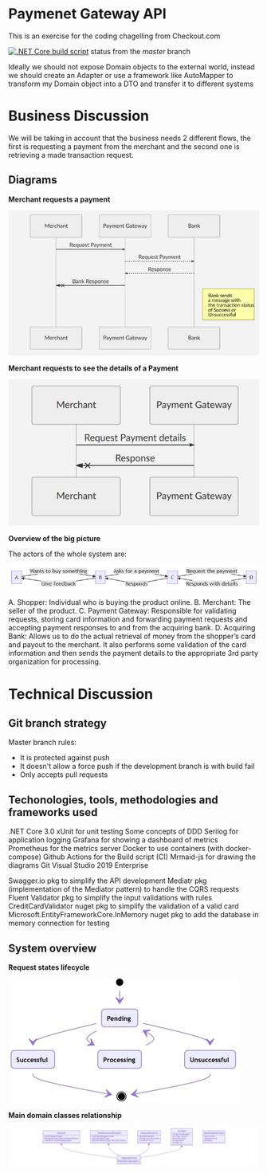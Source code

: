 # Paymenet Gateway API
This is an exercise for the coding chagelling from Checkout.com

<a href="https://github.com/rafaelqueiroz89/payment-gateway/actions?query=workflow%3A%22.NET+Core+build+script%22+branch%3Amaster">![.NET Core build script](https://github.com/rafaelqueiroz89/payment-gateway/workflows/.NET%20Core%20build%20script/badge.svg)</a> status from the <i>master</i> branch

Ideally we should not expose Domain objects to the external world, instead we should create an Adapter or use a framework like AutoMapper to transform my Domain object into a DTO and transfer it to different systems


# Business Discussion

We will be taking in account that the business needs 2 different flows, the first is requesting a payment from the merchant and the second one is retrieving a made transaction request. 

## Diagrams

<b>Merchant requests a payment</b>

![](docs/sequence1.jpg)
 
<b>Merchant requests to see the details of a Payment</b>

![](docs/sequence2.jpg)

<b>Overview of the big picture</b>

The actors of the whole system are:

![](docs/big_picture.jpg)

A. Shopper: Individual who is buying the product online. 
B. Merchant: The seller of the product.
C. Payment Gateway: Responsible for validating requests, storing card information and forwarding payment requests and accepting payment responses to and from the acquiring bank. 
D. Acquiring Bank: Allows us to do the actual retrieval of money from the shopper’s card and payout to the merchant. It also performs some validation of the card information and then sends the payment details to the appropriate 3rd party organization for processing.



# Technical Discussion

## Git branch strategy

Master branch rules:
 - It is protected against push
 - It doesn't allow a force push if the development branch is with build fail
 - Only accepts pull requests

## Techonologies, tools, methodologies and frameworks used

.NET Core 3.0
xUnit for unit testing
Some concepts of DDD
Serilog for application logging
Grafana for showing a dashboard of metrics
Prometheus for the metrics server
Docker to use containers (with docker-compose)
Github Actions for the Build script (CI)
Mrmaid-js for drawing the diagrams
Git 
Visual Studio 2019 Enterprise

Swagger.io pkg to simplify the API development
Mediatr pkg (implementation of the Mediator pattern) to handle the CQRS requests
Fluent Validator pkg to simplify the input validations with rules
CreditCardValidator nuget pkg to simplify the validation of a valid card
Microsoft.EntityFrameworkCore.InMemory nuget pkg to add the database in memory connection for testing

## System overview

<b>Request states lifecycle</b>

![](docs/state_diagram.jpg)

<b>Main domain classes relationship</b>

![](docs/aggregate_domain_class_diagram.jpg)
